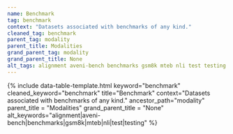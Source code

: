 ```yaml
---
name: Benchmark
tag: benchmark
context: "Datasets associated with benchmarks of any kind."
cleaned_tag: benchmark
parent_tag: modality
parent_title: Modalities
grand_parent_tag: modality
grand_parent_title: None
alt_tags: alignment aveni-bench benchmarks gsm8k mteb nli test testing
---
```


{% include data-table-template.html 
  keyword="benchmark" 
  cleaned_keyword="benchmark" 
  title="Benchmark"
  context="Datasets associated with benchmarks of any kind."
  ancestor_path="modality" 
  parent_title = "Modalities"
  grand_parent_title = "None"
  alt_keywords="alignment|aveni-bench|benchmarks|gsm8k|mteb|nli|test|testing"
%}

